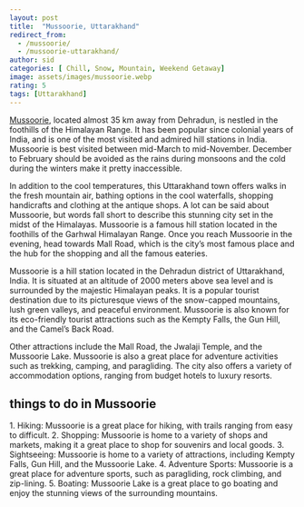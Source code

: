 ```yaml
---
layout: post
title:  "Mussoorie, Uttarakhand"
redirect_from:
  - /mussoorie/
  - /mussoorie-uttarakhand/
author: sid
categories: [ Chill, Snow, Mountain, Weekend Getaway]
image: assets/images/mussoorie.webp
rating: 5
tags: [Uttarakhand]
---
```

[Mussoorie](https://www.justwravel.com/), located almost 35 km away from Dehradun, is nestled in the foothills of the Himalayan Range. It has been popular since colonial years of India, and is one of the most visited and admired hill stations in India. Mussoorie is best visited between mid-March to mid-November. December to February should be avoided as the rains during monsoons and the cold during the winters make it pretty inaccessible.

In addition to the cool temperatures, this Uttarakhand town offers walks in the fresh mountain air, bathing options in the cool waterfalls, shopping handicrafts and clothing at the antique shops. A lot can be said about Mussoorie, but words fall short to describe this stunning city set in the midst of the Himalayas. Mussoorie is a famous hill station located in the foothills of the Garhwal Himalayan Range. Once you reach Mussoorie in the evening, head towards Mall Road, which is the city’s most famous place and the hub for the shopping and all the famous eateries.

Mussoorie is a hill station located in the Dehradun district of Uttarakhand, India. It is situated at an altitude of 2000 meters above sea level and is surrounded by the majestic Himalayan peaks. It is a popular tourist destination due to its picturesque views of the snow-capped mountains, lush green valleys, and peaceful environment. Mussoorie is also known for its eco-friendly tourist attractions such as the Kempty Falls, the Gun Hill, and the Camel’s Back Road. 

Other attractions include the Mall Road, the Jwalaji Temple, and the Mussoorie Lake. Mussoorie is also a great place for adventure activities such as trekking, camping, and paragliding. The city also offers a variety of accommodation options, ranging from budget hotels to luxury resorts.

<h2>things to do in Mussoorie</h2>
1. Hiking: Mussoorie is a great place for hiking, with trails ranging from easy to difficult.
2. Shopping: Mussoorie is home to a variety of shops and markets, making it a great place to shop for souvenirs and local goods.
3. Sightseeing: Mussoorie is home to a variety of attractions, including Kempty Falls, Gun Hill, and the Mussoorie Lake.
4. Adventure Sports: Mussoorie is a great place for adventure sports, such as paragliding, rock climbing, and zip-lining.
5. Boating: Mussoorie Lake is a great place to go boating and enjoy the stunning views of the surrounding mountains.


<div class="pa-carousel-widget" style="width:100%; height:480px; display:none;"
  data-link="https://www.justwravel.com/"
  data-title="Mussoorie, Uttarakhand"
  data-description="Chill, Snow, Mountain, Weekend Getaway"
  data-delay="3">
  <object data="https://lh3.googleusercontent.com/KOoo_NYnHyT_y52lAWp5OZ31A4yFMPOfjPr5iDQ6Pqi_sKuRo9IN1e3N00KIVMQaRFX_wtGnw33k3qXjW7RD5GsJSmjtKK8uAOOXr_YCwyY1BlJrMs4B3mJD_x_q6fAyQzBaK1odu5Y=w960-rw-h720"></object>
  <object data="https://lh3.googleusercontent.com/K21ghw7MbwDsHWuvDsYXXs0lYwVIJquJkJ77ndSxDekWtauhuhBrITIeVpKpKe9Dp5_w1H-rBsTZoei3cW_2t40pyalpNy54sTqpLdZA5yOk0O-zW1ib8rjQXVEYnBvos7Cn1p2dr5Q=w960-rw-h720"></object>
  <object data="https://lh3.googleusercontent.com/RilmhG8fPQxRkSd-3IlYihIwAYbJW7H7p4ZqBc5g2MlUSn_LVU9f57nfHCBB9DhJ1S3z5pjSqwkRngPw9mNIOTCGxK9auaNHW9DJvWgq_ktq1e_KUzv9sLFM9Gotu-VwXPUHNdgvpcM=w960-rw-h720"></object>
  <object data="https://lh3.googleusercontent.com/X-tfQ0GaydK4swHoo4gkXhEyd1aFAnRiT9VCM89e7WNIWw7kUAGbnWpOaSVXu7X7arBzjgxERyYSPPR0TUh4S3OoGpEbIN3fCKS54lzCfR6SoqXQr3dJyCTLP24MkMZEUYVIYN-t7qE=w960-rw-h720"></object>
  <object data="https://lh3.googleusercontent.com/PPMe8ORUHlokYbLMQrzxVj-k2tv1NYRlEXzTuChCyH_atvEbn2wP7PK9AetWsnE8GksYOG4xXg_N3MNxZnuzClzzOpys2wSprAEPHRC-fIzPLY0bscyXLEzJEgk404zW3KKpJ-RWmLs=w960-rw-h720"></object>
  <object data="https://lh3.googleusercontent.com/QTyGZFBocnQ1xpudfqnqUDwAugBRYA1PxkGo6Mszw_zeK8s0uD7JdD7FzMhK833XpAZvgMxlcBBpeXlCGNBd6ruKzpIMnoAutAnu8IW41uhK5Ryepr2_Zi-BXsUCpuC26ReH_D5DbZM=w960-rw-h720"></object>
  <object data="https://lh3.googleusercontent.com/8Js5w62Sm81c22sLsiHFdlu4d9wS4yESrIWhMXu06buyxWdrkdKr12Ls_wWkZMYS8X6GHHHIDSSLUJy6nYAxkxcmUpTJsWHCXwcBGdkWoZqW9feaR0BxIv_i-fUgZGT3ISJsiWaVWoE=w960-rw-h720"></object>
  <object data="https://lh3.googleusercontent.com/3vr9voBYC0Mm_0xl9nRRenWu9IoC4ptRPWfoo96_iwPnXbzeszxC2dOpy3IHIjhsLnxcfVziijnyqnwOEtuHWJLAAuU0gfspL6qps2MfNibtDCZGeJZIOG65zCEWis86pSoV8Ed9w_w=w960-rw-h720"></object>
  <object data="https://lh3.googleusercontent.com/IVZXB9wihQU7eT6ZDobcah8T5JJ2QGLb2FfDggsLEmmuzYRyp2aYW9LoaF2_RptuX75S3kDKVswFgnyVZiXKT-4jKgRgXzjhXlrY2YSZazYZ1j2onRIgT9PwC7fYeHpjLdkonKP3u5w=w960-rw-h720"></object>
  <object data="https://lh3.googleusercontent.com/hvD03pBmsSJHqMF8uBB_kqrkYPygW88FXTJEtR7ccOwU1H4v6cM9epegnyiwWyXMhdSqr1Eep3dqoKIz3mLarI-tzJJTXZzLvDXQuPHJEyT6lb9X6g5gWabWgG4g310xRfaV_IOFnqo=w960-rw-h720"></object>
  <object data="https://lh3.googleusercontent.com/UP0PF_D1S1Zam3Pg18XInkq9_eHK3hJqPUYL0By3ctlYOy_3W2659IIszUpyr5vrZMQVydiD0CYzQpqqcIn1NTHLyYghpA_w4bTI-H5s3gkb77DaS3VOxPxLHQ1P1ZcBZJUQ-qfEbvo=w960-rw-h720"></object>
  <object data="https://lh3.googleusercontent.com/SIZ3CDhwZ1YAh49RPn7X9MC8yOASpChbD4l8NY_HKVg1R2u7QooiF6Kv3O5w99CI_YVOr_NY9r4OcHDknGzF5N8GLebGsOJL2g_2cekac7W6fmX_h1izza27IuhHADCAOr70-iYQHDM=w960-rw-h720"></object>
  <object data="https://lh3.googleusercontent.com/pfMKdUQsnsZ5qYRgK4U5WVtiKCQR0q9Y2fb0iWTAsfNC0vtsIm6JSRLfNdG7LQWsqR72enNoJ0DcZ3O6ffqK_1WcZnp3tLMin-zwwO-Udj1jKknsxWfBAYwXJIph2dRzUm1BlY3Hr1E=w960-rw-h720"></object>
  <object data="https://lh3.googleusercontent.com/Nf0-pIxa3YIn8l9MMEGwQR11BcDwpZhXrNwTBElITNGCsnRWTkRce8uJ9UnR1ZBbBUHoe5WUei9B7v1T9s7xnHcnatd4xiBl1QQmwFvPRFyU2vBfw0o2_DysMoo_zk5fxBv8A3BORT8=w960-rw-h720"></object>
  <object data="https://lh3.googleusercontent.com/dMJKOwefHOsdJ4DVHOKneyBNoIW5t7NdS7qCLk4CncSIx6WM4j7syNFhKTE7J3ewgqfILLEy6_shWcyc7eHTSuefe1aPAPztQMdTvt1MEeIHgZeOPUSwt0xwGcD1hSjSrDlUW5VxCAU=w960-rw-h720"></object>
  <object data="https://lh3.googleusercontent.com/qiu6yM5-H10BKNKgdht4AiIRxfXUvmdcY3apo3-MtYxu3gvYdRbKcmN1yr2cqo_gWKq7uYg5Y20xfO9OyhV0I6j9g-HWFk6t52djDpJ9tNEZyXzg_3tRJZpdBlV3fK16h_P2YvkUs58=w960-rw-h720"></object>
  <object data="https://lh3.googleusercontent.com/ANkIWebRaoFuiYLzyjYeFImgpYUuo0m-8PlbFN8ub_qG1_0TB8X-O9m5Wjz07MBtZkQKesxwkJ1hfUlmXD93n1v2CBFNgLSzTh4cnDjTy_HbR_CSIHCR8znVqrE2TlsuDANvYtY1Jts=w960-rw-h720"></object>
  <object data="https://lh3.googleusercontent.com/ebnL-WJ4LAqBoITozTgPypWtdGA2abgIHl74V05Wd941HJhW2ojiiLluBcMctnJN6Cubtl5n0azZS2khPq_exABzmlsrr-Neyk6Y7B2-XS-FYePqPKeRgPf1dvZPGl_0JDg8juG88-w=w960-rw-h720"></object>
  <object data="https://lh3.googleusercontent.com/JSmrGPK74LQdavxPT7zZM6ClAmtel6AE9D1ncmb4v45grREIrrC0HOV9UB-tLjXXvr5OzC-E2rwFhVl6dxXL8AxVTrPg7M5a1rxzrnQG3mfPU8YA0XfR3qE1MQWg6BQFy2v4eGRkuCw=w960-rw-h720"></object>
  <object data="https://lh3.googleusercontent.com/Any7KhogxoThoQhkSnVEEnvNZI5goahLryVIwBHRhBdcQUPO0bX1-XVj8pwDHUqMxEGNhMqPKGdU66e-IQ6q-5eqr8Re0Cl63qGOD2S-CEB-W8WAd5Px_fqtK-JxweZbnENKE6Oyr1o=w960-rw-h720"></object>
  <object data="https://lh3.googleusercontent.com/yiWjS4xyEmJKqPCMU-kGAjWCPeaz0lF60cURBNmrmPSXrtH6sYrw_bY9gEaIUYEWVcwuhfN1FZrEf8klorMEAtROmvsik5CG3_1qgloLtKcTuayes-bpshKsSuOtyaAGYRifzcxe4YM=w960-rw-h720"></object>
  <object data="https://lh3.googleusercontent.com/0iw1bXzsn2RPQ9EXeZ0UVFVMbkxbdBbJuT9hMTyYfDU9GcDggWyJYHnKyGCNCHFKwn53kfXZwWbgTumfSmREXOkcqMVou5osuHByW5Qpdt0skLSlbH5qyqJV84Tp-s4sm7gm3IGT_R0=w960-rw-h720"></object>
  <object data="https://lh3.googleusercontent.com/IEUm8hp5uhQhkm5I-5Zw79_z2gDaRD64DjVajdx9Q24ubZqvCsXkULLzGtzRBtQEalblKgopNcy0Pkpmh_3fS97AVQ5-5qLAhGuBdkmmEnarEB5WR1H9xhPWsMTXWa4gyAURYlmBvPA=w960-rw-h720"></object>
  <object data="https://lh3.googleusercontent.com/tMC-qXaLdl7xJVAyhYNYlAFFOv_kWF_7s-2PUJgSYx-mStvT2QhCBKnBB5rTnM6jJVzOr07oEJyqRqEEPq5Mzlixgds42hg1T7nubyDrdhDuvsTa8JuusFIRvGxRgRUtIm4sKbFE78A=w960-rw-h720"></object>
  <object data="https://lh3.googleusercontent.com/K5EdshF8nrPzwX5IeaCpLAR7fk7VJTTo3uB0xrCYlAy_6bNzYdPjlZDsRQ_eXiknluHDh947jhSjgUyzU6xXd0yHapY6GqbHaEq1icyT-so7pLxaJy39a6ZXyeGijX0vQSsf6pBzCHY=w960-rw-h720"></object>
  <object data="https://lh3.googleusercontent.com/ectjASMSMvWBmJ2DS-o4F4Sd98eMSUQETDJSTnVTcS3BIdqcdX9TRgRqWzAYN4FAL1b0gyh8GYvSTHhvq2r4M6wa2tAz0PBuWUjKXj7XEK2lMgxmTiMSJ-vW9C8nEH1jRFfYH-yr1Zo=w960-rw-h720"></object>
</div>
